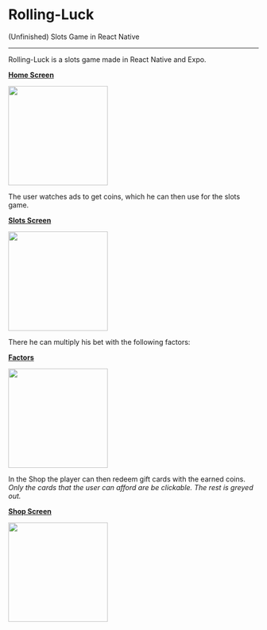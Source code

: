 # Rolling-Luck
(Unfinished) Slots Game in React Native

***

Rolling-Luck is a slots game made in React Native and Expo.

<ins>**Home Screen**</ins>

<img src="https://user-images.githubusercontent.com/46624487/187165389-686fb618-fa90-4cf3-97f4-bb4e43c1e231.png" width="200"/>

The user watches ads to get coins, which he can then use for the slots game.

<ins>**Slots Screen**</ins>

<img src="https://user-images.githubusercontent.com/46624487/187167659-c5e2dce2-8ce0-4963-9ede-175765adbf6b.png" width="200"/>

There he can multiply his bet with the following factors:

<ins>**Factors**</ins>

<img src="https://user-images.githubusercontent.com/46624487/187168044-0be1eb8e-7906-4e3d-9082-0ef66521dd98.png" width="200"/>

In the Shop the player can then redeem gift cards with the earned coins. <br>
*Only the cards that the user can afford are be clickable. The rest is greyed out.*

<ins>**Shop Screen**</ins>

<img src="https://user-images.githubusercontent.com/46624487/187170213-79f8797e-9522-4503-83b8-3229d4342471.png" width="200"/>
